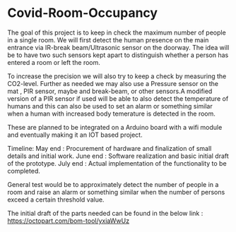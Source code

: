 # Covid-Room-Occupancy

The goal of this project is to keep in check the maximum number of people in a single room.
We will first detect the human presence on the main entrance  via IR-break beam/Ultrasonic sensor on the doorway.
The idea will be to have two such sensors kept apart to distinguish whether a person has entered a room or left the room.

To increase the precision we will also try to keep a check by measuring the CO2-level.
Further as needed we may also use a  Pressure sensor on the mat , PIR sensor,
maybe and break-beam, or other sensors.A modified version of a PIR sensor if used will be able to also detect the temperature
of humans and this can also be used to set an alarm or something similar when a human with increased body temerature
is detected in the room.

These are planned to be integrated on a Arduino board with a wifi module and eventually making it an IOT based project.

Timeline:
May end : Procurement of hardware and finalization of small details and initial work.
June end : Software realization and basic initial draft of the prototype.
July end : Actual implementation of the functionality to be completed.

General test would be to approximately detect the number of people in a room and raise an alarm or
something similar when the number of persons exceed a certain threshold value.

The initial draft of the parts needed can be found in the below link :
https://octopart.com/bom-tool/yxiaWwUz
